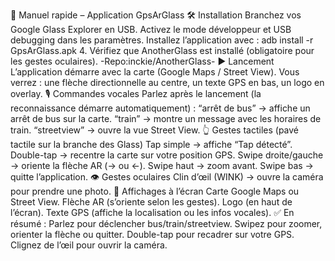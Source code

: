 📖 Manuel rapide – Application GpsArGlass 
🛠️ Installation 
Branchez vos Google Glass Explorer en USB. 
Activez le mode développeur et USB debugging dans les paramètres.
Installez l’application avec : adb install -r GpsArGlass.apk 4.
Vérifiez que AnotherGlass est installé (obligatoire pour les gestes oculaires). 
-Repo:inckie/AnotherGlass-
▶️ Lancement L’application démarre avec la carte (Google Maps / Street View).
Vous verrez : une flèche directionnelle au centre,
un texte GPS en bas, 
un logo en overlay.
🎙️ Commandes vocales Parlez après le lancement (la reconnaissance démarre automatiquement) :
“arrêt de bus” → affiche un arrêt de bus sur la carte. 
“train” → montre un message avec les horaires de train. 
“streetview” → ouvre la vue Street View.
👆 Gestes tactiles (pavé tactile sur la branche des Glass)
Tap simple → affiche “Tap détecté”.
Double-tap → recentre la carte sur votre position GPS.
Swipe droite/gauche → oriente la flèche AR (→ ou ←).
Swipe haut → zoom avant.
Swipe bas → quitte l’application.
👁️ Gestes oculaires
Clin d’œil (WINK) → ouvre la caméra pour prendre une photo.
📍 Affichages à l’écran
Carte Google Maps ou Street View.
Flèche AR (s’oriente selon les gestes).
Logo (en haut de l’écran).
Texte GPS (affiche la localisation ou les infos vocales).
✅ En résumé :
Parlez pour déclencher bus/train/streetview.
Swipez pour zoomer, orienter la flèche ou quitter.
Double-tap pour recadrer sur votre GPS.
Clignez de l’œil pour ouvrir la caméra.





